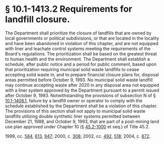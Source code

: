 # § 10.1-1413.2  Requirements for landfill closure.

<p>The Department shall prioritize the closure of landfills that are owned by local governments or political subdivisions, or that are located in the locality and have been abandoned in violation of this chapter, and are not equipped with liner and leachate control systems meeting the requirements of the Board's regulations. The prioritization shall be based on the greatest threat to human health and the environment. The Department shall establish a schedule, after public notice and a period for public comment, based upon that prioritization requiring municipal solid waste landfills to cease accepting solid waste in, and to prepare financial closure plans for, disposal areas permitted before October 9, 1993. No municipal solid waste landfill may continue accepting waste after 2020 in any disposal area not equipped with a liner system approved by the Department pursuant to a permit issued after October 9, 1993. Notwithstanding the provisions of subsection N of § <a href='/vacode/10.1-1408.1/'>10.1-1408.1</a>, failure by a landfill owner or operator to comply with the schedule established by the Department shall be a violation of this chapter. The provisions of this section shall not apply to municipal solid waste landfills utilizing double synthetic liner systems permitted between December 21, 1988, and October 9, 1993, that are part of a post-mining land use plan approved under Chapter 10 (§ <a href='/vacode/45.2-1000/'>45.2-1000</a> et seq.) of Title 45.2.</p><p>1999, cc. <a href='http://lis.virginia.gov/cgi-bin/legp604.exe?991+ful+CHAP0584'>584</a>, <a href='http://lis.virginia.gov/cgi-bin/legp604.exe?991+ful+CHAP0613'>613</a>, <a href='http://lis.virginia.gov/cgi-bin/legp604.exe?991+ful+CHAP0947'>947</a>; 2000, c. <a href='http://lis.virginia.gov/cgi-bin/legp604.exe?001+ful+CHAP0308'>308</a>; 2002, cc. <a href='http://lis.virginia.gov/cgi-bin/legp604.exe?021+ful+CHAP0492'>492</a>, <a href='http://lis.virginia.gov/cgi-bin/legp604.exe?021+ful+CHAP0518'>518</a>; 2004, c. <a href='http://lis.virginia.gov/cgi-bin/legp604.exe?041+ful+CHAP0872'>872</a>.</p>